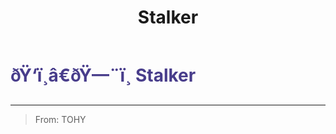 ﻿---
lang: en-US
title: Stalker
prev:
next:
---

# <font color="#483d8b">ðŸ‘ï¸â€ðŸ—¨ï¸ <b>Stalker</b></font> <Badge text="Killing" type="tip" vertical="middle"/>
---

> From: TOHY
